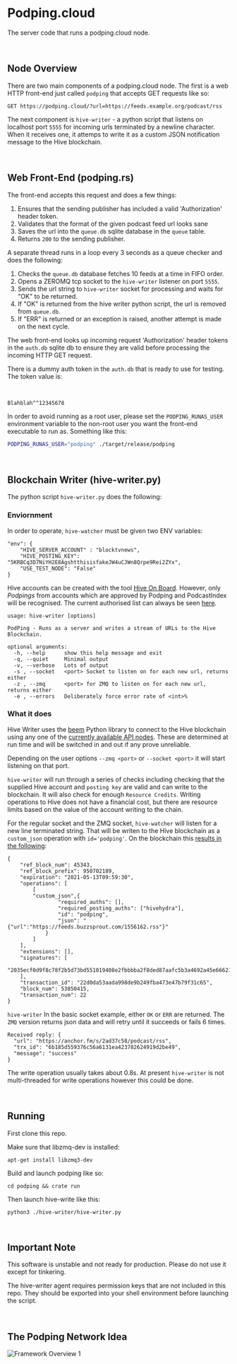# Podping.cloud
The server code that runs a podping.cloud node.

<br>

## Node Overview

There are two main components of a podping.cloud node.  The first is a web HTTP front-end just called `podping` that accepts GET requests like so:

```http
GET https://podping.cloud/?url=https://feeds.example.org/podcast/rss
```

The next component is `hive-writer` - a python script that listens on localhost port `5555` for incoming urls terminated by a newline character.  When it receives one, it attemps to write it as a custom JSON notification message to the Hive blockchain.

<br>

## Web Front-End (podping.rs)

The front-end accepts this request and does a few things:

1. Ensures that the sending publisher has included a valid 'Authorization' header token.
2. Validates that the format of the given podcast feed url looks sane
3. Saves the url into the `queue.db` sqlite database in the `queue` table.
4. Returns `200` to the sending publisher.

A separate thread runs in a loop every 3 seconds as a queue checker and does the following:

1. Checks the `queue.db` database fetches 10 feeds at a time in FIFO order.
2. Opens a ZEROMQ tcp socket to the `hive-writer` listener on port `5555`.
3. Sends the url string to `hive-writer` socket for processing and waits for "OK" to be returned.
4. If "OK" is returned from the hive writer python script, the url is removed from `queue.db`.
5. If "ERR" is returned or an exception is raised, another attempt is made on the next cycle.

The web front-end looks up incoming request 'Authorization' header tokens in the `auth.db` sqlite db to ensure they are valid before processing the incoming HTTP GET request.

There is a dummy auth token in the `auth.db` that is ready to use for testing.  The token value is:

<br>

```text
Blahblah^^12345678
```

In order to avoid running as a root user, please set the `PODPING_RUNAS_USER` environment variable to the non-root user you want the
front-end executable to run as.  Something like this:

```bash
PODPING_RUNAS_USER="podping" ./target/release/podping
```

<br>

## Blockchain Writer (hive-writer.py)

The python script `hive-writer.py` does the following:

### Enviornment

In order to operate, ```hive-watcher``` must be given two ENV variables:
```
"env": {
    "HIVE_SERVER_ACCOUNT" : "blocktvnews",
    "HIVE_POSTING_KEY": "5KRBCq3D7NiYH2E8AgshtthisisfakeJW4uCJWn8Qrpe9Rei2ZYx",
    "USE_TEST_NODE": "False"
}
```
Hive accounts can be created with the tool [Hive On Board](https://hiveonboard.com?ref=brianoflondon). However, only *Podpings* from accounts which are approved by Podping and PodcastIndex will be recognised. The current authorised list can always be seen [here](https://peakd.com/@podping/following).


```
usage: hive-writer [options]

PodPing - Runs as a server and writes a stream of URLs to the Hive Blockchain.

optional arguments:
  -h, --help      show this help message and exit
  -q, --quiet     Minimal output
  -v, --verbose   Lots of output
  -s , --socket   <port> Socket to listen on for each new url, returns either
  -z , --zmq      <port> for ZMQ to listen on for each new url, returns either
  -e , --errors   Deliberately force error rate of <int>%
```
### What it does

Hive Writer uses the [beem](https://beem.readthedocs.io/en/latest/) Python library to connect to the Hive blockchain using any one of the [currently available API nodes](https://beacon.peakd.com/). These are determined at run time and will be switched in and out if any prove unreliable.

Depending on the user options ```--zmq <port>``` or ```--socket <port>``` it will start listening on that port.

```hive-writer``` will run through a series of checks including checking that the supplied Hive account and ```posting key``` are valid and can write to the blockchain. It will also check for enough ```Resource Credits```. Writing operations to Hive does not have a financial cost, but there are resource limits based on the value of the account writing to the chain.

For the regular socket and the ZMQ socket, ```hive-watcher``` will listen for a new line terminated string. That will be writen to the Hive blockchain as a ```custom_json``` operation with ```id='podping'```. On the blockchain this [results in the following](https://hiveblocks.com/tx/22d0da53aada998de9b249fba473e47b79f31c65):

```
{
    "ref_block_num": 45343,
    "ref_block_prefix": 950702189,
    "expiration": "2021-05-13T09:59:30",
    "operations": [
        [
        "custom_json",{
                "required_auths": [],
                "required_posting_auths": ["hivehydra"],
                "id": "podping",
                "json": "{"url":"https://feeds.buzzsprout.com/1556162.rss"}"
            }
        ]
    ],
    "extensions": [],
    "signatures": [
        "2035ecf0d9f8c78f2b5d73bd551019408e2fbbbba2f8ded87aafc5b3a4692a45e666214ef11799a9e01abdb4ec8730c29858e5b7e25ad529757cfc8898632a1621"
    ],
    "transaction_id": "22d0da53aada998de9b249fba473e47b79f31c65",
    "block_num": 53850415,
    "transaction_num": 22
}
```

```hive-writer``` In the basic socket example, either ```OK``` or ```ERR``` are returned. The ```ZMQ``` version returns json data and will retry until it succeeds or fails 6 times.
```
Received reply: {
  "url": "https://anchor.fm/s/2ad37c58/podcast/rss",
  "trx_id": "6b185d559376c56a6131ea423782624919d2be49",
  "message": "success"
}
```

The write operation usually takes about 0.8s. At present ```hive-writer``` is not multi-threaded for write operations however this could be done.

<br>

## Running

First clone this repo.

Make sure that libzmq-dev is installed:

`apt-get install libzmq3-dev`

Build and launch podping like so:

`cd podping && crate run`

Then launch hive-write like this:

`python3 ./hive-writer/hive-writer.py`

<br>

## Important Note

This software is unstable and not ready for production.  Please do not use it except for tinkering.

The hive-writer agent requires permission keys that are not included in this repo.  They should be exported into your
shell environment before launching the script.

<br>

## The Podping Network Idea

![Framework Overview 1](framework1.png)